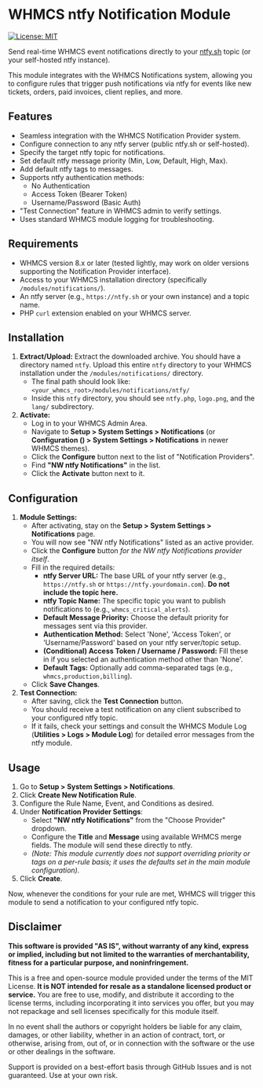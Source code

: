 # WHMCS ntfy Notification Module

[![License: MIT](https://img.shields.io/badge/License-MIT-yellow.svg)](https://opensource.org/licenses/MIT)

Send real-time WHMCS event notifications directly to your [ntfy.sh](https://ntfy.sh/) topic (or your self-hosted ntfy instance).

This module integrates with the WHMCS Notifications system, allowing you to configure rules that trigger push notifications via ntfy for events like new tickets, orders, paid invoices, client replies, and more.

## Features

*   Seamless integration with the WHMCS Notification Provider system.
*   Configure connection to any ntfy server (public ntfy.sh or self-hosted).
*   Specify the target ntfy topic for notifications.
*   Set default ntfy message priority (Min, Low, Default, High, Max).
*   Add default ntfy tags to messages.
*   Supports ntfy authentication methods:
    *   No Authentication
    *   Access Token (Bearer Token)
    *   Username/Password (Basic Auth)
*   "Test Connection" feature in WHMCS admin to verify settings.
*   Uses standard WHMCS module logging for troubleshooting.

## Requirements

*   WHMCS version 8.x or later (tested lightly, may work on older versions supporting the Notification Provider interface).
*   Access to your WHMCS installation directory (specifically `/modules/notifications/`).
*   An ntfy server (e.g., `https://ntfy.sh` or your own instance) and a topic name.
*   PHP `curl` extension enabled on your WHMCS server.

## Installation

1.  **Extract/Upload:** Extract the downloaded archive. You should have a directory named `ntfy`. Upload this entire `ntfy` directory to your WHMCS installation under the `/modules/notifications/` directory.
    *   The final path should look like: `<your_whmcs_root>/modules/notifications/ntfy/`
    *   Inside this `ntfy` directory, you should see `ntfy.php`, `logo.png`, and the `lang/` subdirectory.
2.  **Activate:**
    *   Log in to your WHMCS Admin Area.
    *   Navigate to **Setup > System Settings > Notifications** (or **Configuration () > System Settings > Notifications** in newer WHMCS themes).
    *   Click the **Configure** button next to the list of "Notification Providers".
    *   Find **"NW ntfy Notifications"** in the list.
    *   Click the **Activate** button next to it.

## Configuration

1.  **Module Settings:**
    *   After activating, stay on the **Setup > System Settings > Notifications** page.
    *   You will now see "NW ntfy Notifications" listed as an active provider.
    *   Click the **Configure** button *for the NW ntfy Notifications provider itself*.
    *   Fill in the required details:
        *   **ntfy Server URL:** The base URL of your ntfy server (e.g., `https://ntfy.sh` or `https://ntfy.yourdomain.com`). **Do not include the topic here.**
        *   **ntfy Topic Name:** The specific topic you want to publish notifications to (e.g., `whmcs_critical_alerts`).
        *   **Default Message Priority:** Choose the default priority for messages sent via this provider.
        *   **Authentication Method:** Select 'None', 'Access Token', or 'Username/Password' based on your ntfy server/topic setup.
        *   **(Conditional) Access Token / Username / Password:** Fill these in if you selected an authentication method other than 'None'.
        *   **Default Tags:** Optionally add comma-separated tags (e.g., `whmcs,production,billing`).
    *   Click **Save Changes**.
2.  **Test Connection:**
    *   After saving, click the **Test Connection** button.
    *   You should receive a test notification on any client subscribed to your configured ntfy topic.
    *   If it fails, check your settings and consult the WHMCS Module Log (**Utilities > Logs > Module Log**) for detailed error messages from the ntfy module.

## Usage

1.  Go to **Setup > System Settings > Notifications**.
2.  Click **Create New Notification Rule**.
3.  Configure the Rule Name, Event, and Conditions as desired.
4.  Under **Notification Provider Settings**:
    *   Select **"NW ntfy Notifications"** from the "Choose Provider" dropdown.
    *   Configure the **Title** and **Message** using available WHMCS merge fields. The module will send these directly to ntfy.
    *   *(Note: This module currently does not support overriding priority or tags on a per-rule basis; it uses the defaults set in the main module configuration).*
5.  Click **Create**.

Now, whenever the conditions for your rule are met, WHMCS will trigger this module to send a notification to your configured ntfy topic.

## Disclaimer

**This software is provided "AS IS", without warranty of any kind, express or implied, including but not limited to the warranties of merchantability, fitness for a particular purpose, and noninfringement.**

This is a free and open-source module provided under the terms of the MIT License. **It is NOT intended for resale as a standalone licensed product or service.** You are free to use, modify, and distribute it according to the license terms, including incorporating it into services you offer, but you may not repackage and sell licenses specifically for this module itself.

In no event shall the authors or copyright holders be liable for any claim, damages, or other liability, whether in an action of contract, tort, or otherwise, arising from, out of, or in connection with the software or the use or other dealings in the software.

Support is provided on a best-effort basis through GitHub Issues and is not guaranteed. Use at your own risk.